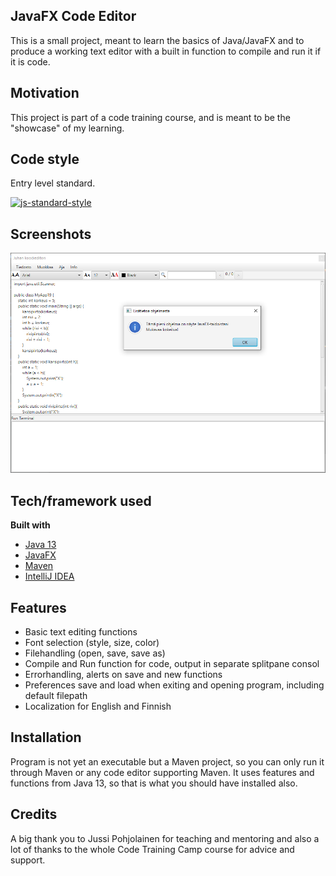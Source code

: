 ## JavaFX Code Editor
This is a small project, meant to learn the basics of Java/JavaFX and to produce a working text editor with a built in function to compile and run it if it is code.

## Motivation
This project is part of a code training course, and is meant to be the "showcase" of my learning.

## Code style
Entry level standard.

[![js-standard-style](https://img.shields.io/badge/code%20style-standard-brightgreen.svg?style=flat)](https://github.com/feross/standard)
 
## Screenshots
![Main GUI View](https://raw.githubusercontent.com/jiidoe79/javafx-project/master/screenshot.png)


## Tech/framework used

<b>Built with</b>
- [Java 13](https://jdk.java.net/13/)
- [JavaFX](https://openjfx.io/)
- [Maven](http://maven.apache.org/)
- [IntelliJ IDEA](https://www.jetbrains.com/idea/promo/ultimate/?gclid=Cj0KCQjwy6T1BRDXARIsAIqCTXrKgC_p1pU7PLrbKhiJ3XSlraxjA5QsOlhQJ3OlOxYfMWyaOF6s3uwaAuJjEALw_wcB)

## Features
- Basic text editing functions
- Font selection (style, size, color)
- Filehandling (open, save, save as)
- Compile and Run function for code, output in separate splitpane consol
- Errorhandling, alerts on save and new functions
- Preferences save and load when exiting and opening program, including default filepath
- Localization for English and Finnish

## Installation
Program is not yet an executable but a Maven project, so you can only run it through Maven or any code editor supporting Maven. It uses features and functions from Java 13, so that is what you should have installed also.

## Credits
A big thank you to Jussi Pohjolainen for teaching and mentoring and also a lot of thanks to the whole Code Training Camp course for advice and support.

